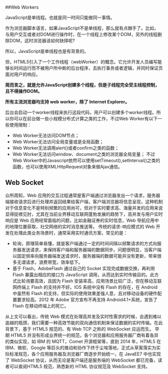 ##Web Workers

JavaScript是单线程。也就是同一时间只能做同一事情。

作为浏览器脚本语言，如果JavaScript不是单线程，那么就有点棘手了。比如，与用户交互或者对DOM进行操作时，在一个线程上修改某个DOM，另外的线程删除DOM，这时浏览器该如何抉择呢?

所以，JavaScript是单线程也是有背景的。

但，HTML5引入了一个工作线程（webWorker）的概念。它允许开发人员编写能够长时间运行而不被用户所中断的后台程序，去执行事务或者逻辑，并同时保证页面对用户的响应。

**简而言之，就是允许JavaScript创建多个线程，但是子线程完全受主线程控制，且不得操作DOM。**

**所有主流浏览器均支持 web worker，除了 Internet Explorer。**


后台会启动一个worker线程来执行这段代码，用户可以创建多个worker线程。所以你可以在前台做一些小规模分布式计算之类的工作，不过Web Worker有以下一些使用限制：

 - Web Worker无法访问DOM节点；
 - Web Worker无法访问全局变量或是全局函数；
 - Web Worker无法调用alert()或者confirm之类的函数；
 - Web Worker无法访问window、document之类的浏览器全局变量；
不过Web Worker中的Javascript依然可以使用setTimeout(),setInterval()之类的函数，也可以使用XMLHttpRequest对象来做Ajax通信。


## Web Socket

众所周知，Web 应用的交互过程通常是客户端通过浏览器发出一个请求，服务器端接收请求后进行处理并返回结果给客户端，客户端浏览器将信息呈现，这种机制对于信息变化不是特别频繁的应用尚可，但对于实时要求高、海量并发的应用来说显得捉襟见肘，尤其在当前业界移动互联网蓬勃发展的趋势下，高并发与用户实时响应是 Web 应用经常面临的问题，比如金融证券的实时信息，Web 导航应用中的地理位置获取，社交网络的实时消息推送等。
传统的请求-响应模式的 Web 开发在处理此类业务场景时，通常采用实时通讯方案，常见的是：

 - 轮询，原理简单易懂，就是客户端通过一定的时间间隔以频繁请求的方式向服务器发送请求，来保持客户端和服务器端的数据同步。问题很明显，当客户端以固定频率向服务器端发送请求时，服务器端的数据可能并没有更新，带来很多无谓请求，浪费带宽，效率低下。
 - 基于 Flash，AdobeFlash 通过自己的 Socket 实现完成数据交换，再利用 Flash 暴露出相应的接口为 JavaScript 调用，从而达到实时传输目的。此方式比轮询要高效，且因为 Flash 安装率高，应用场景比较广泛，但在移动互联网终端上 Flash 的支持并不好。IOS 系统中没有 Flash 的存在，在 Android 中虽然有 Flash 的支持，但实际的使用效果差强人意，且对移动设备的硬件配置要求较高。2012 年 Adobe 官方宣布不再支持 Android4.1+系统，宣告了 Flash 在移动终端上的死亡。

从上文可以看出，传统 Web 模式在处理高并发及实时性需求的时候，会遇到难以逾越的瓶颈，我们需要一种高效节能的双向通信机制来保证数据的实时传输。在此背景下，基于 HTML5 规范的、有 Web TCP 之称的 WebSocket 应运而生。
早期 HTML5 并没有形成业界统一的规范，各个浏览器和应用服务器厂商有着各异的类似实现，如 IBM 的 MQTT，Comet 开源框架等，直到 2014 年，HTML5 在 IBM、微软、Google 等巨头的推动和协作下终于尘埃落地，正式从草案落实为实际标准规范，各个应用服务器及浏览器厂商逐步开始统一，在 JavaEE7 中也实现了 WebSocket 协议，从而无论是客户端还是服务端的 WebSocket 都已完备，读者可以查阅HTML5 规范，熟悉新的 HTML 协议规范及 WebSocket 支持。
